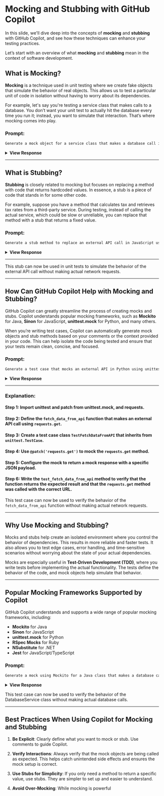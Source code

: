 # Mocking and Stubbing with GitHub Copilot

In this slide, we'll dive deep into the concepts of **mocking** and **stubbing** with GitHub Copilot, and see how these techniques can enhance your testing practices.

Let’s start with an overview of what **mocking** and **stubbing** mean in the context of software development.

## What is Mocking?

**Mocking** is a technique used in unit testing where we create fake objects that simulate the behavior of real objects. This allows us to test a particular unit of code in isolation without having to worry about its dependencies.

For example, let's say you're testing a service class that makes calls to a database. You don’t want your unit test to actually hit the database every time you run it; instead, you want to simulate that interaction. That’s where mocking comes into play.

### Prompt:
```markdown
Generate a mock object for a service class that makes a database call in Python using unittest.mock
```

<details>
<summary><strong>View Response</strong></summary>
<blockquote>

```python
import unittest
from unittest.mock import MagicMock

# Step 2: Define the service class
class DatabaseService:
    def get_data(self):
        # Simulate a database call
        pass

# Step 3: Create a mock object for the service class
mock_service = MagicMock(spec=DatabaseService)

# Step 4: Set up the mock to return a specific value
mock_service.get_data.return_value = {'id': 1, 'name': 'Test'}

# Example usage
if __name__ == "__main__":
    # This will print: {'id': 1, 'name': 'Test'}
    print(mock_service.get_data())
```

With GitHub Copilot, creating mock objects becomes much easier. Copilot can understand the context of your code and help you generate mock objects that align with your test scenarios.

</blockquote>
</details>

---

## What is Stubbing?

**Stubbing** is closely related to mocking but focuses on replacing a method with code that returns hardcoded values. In essence, a stub is a piece of code that stands in for some other code.

For example, suppose you have a method that calculates tax and retrieves tax rates from a third-party service. During testing, instead of calling the actual service, which could be slow or unreliable, you can replace that method with a stub that returns a fixed value.

### Prompt:
```markdown
Generate a stub method to replace an external API call in JavaScript using Sinon.js
```

<details>
<summary><strong>View Response</strong></summary>
<blockquote>

```javascript
// Step 1: Import Sinon.js
const sinon = require('sinon');

// Step 2: Define the function that makes the external API call
function fetchDataFromAPI() {
    // Simulate an external API call
    return fetch('https://api.example.com/data')
        .then(response => response.json());
}

// Step 3: Use Sinon.js to create a stub for the API call method
const fetchStub = sinon.stub(global, 'fetch');

// Step 4: Set up the stub to return a specific value
const mockResponse = new Response(JSON.stringify({ id: 1, name: 'Test' }), {
    status: 200,
    headers: { 'Content-type': 'application/json' }
});
fetchStub.returns(Promise.resolve(mockResponse));

// Example usage
fetchDataFromAPI().then(data => {
    // This will print: { id: 1, name: 'Test' }
    console.log(data);
});

// Restore the original fetch method after the test
fetchStub.restore();
```
</blockquote>
</details>

---

This stub can now be used in unit tests to simulate the behavior of the external API call without making actual network requests.

---

## How Can GitHub Copilot Help with Mocking and Stubbing?

GitHub Copilot can greatly streamline the process of creating mocks and stubs. Copilot understands popular mocking frameworks, such as **Mockito** for Java, **Sinon** for JavaScript, **unittest.mock** for Python, and many others.

When you’re writing test cases, Copilot can automatically generate mock objects and stub methods based on your comments or the context provided in your code. This can help isolate the code being tested and ensure that your tests remain clean, concise, and focused.

### Prompt:
```markdown
Generate a test case that mocks an external API in Python using unittest.mock
```

<details>
<summary><strong>View Response</strong></summary>
<blockquote>

```python
import unittest
from unittest.mock import patch
import requests

# Step 2: Define the function that makes the external API call
def fetch_data_from_api(url):
    response = requests.get(url)
    return response.json()

# Step 3: Create a test case class using unittest.TestCase
class TestFetchDataFromAPI(unittest.TestCase):

    # Step 4: Use unittest.mock.patch to mock the external API call
    @patch('requests.get')
    def test_fetch_data_from_api(self, mock_get):
        # Step 5: Set up the mock to return a specific value
        mock_response = unittest.mock.Mock()
        mock_response.json.return_value = {'id': 1, 'name': 'Test'}
        mock_get.return_value = mock_response

        # Call the function
        result = fetch_data_from_api('https://api.example.com/data')

        # Step 6: Write the test method to verify the behavior
        self.assertEqual(result, {'id': 1, 'name': 'Test'})
        mock_get.assert_called_once_with('https://api.example.com/data')

# Run the tests
if __name__ == '__main__':
    unittest.main()
```
</blockquote>
</details>

---

### Explanation:
#### Step 1: Import unittest and patch from unittest.mock, and requests.
#### Step 2: Define the `fetch_data_from_api` function that makes an external API call using `requests.get`.
#### Step 3: Create a test case class `TestFetchDataFromAPI` that inherits from `unittest.TestCase`.
#### Step 4: Use `@patch('requests.get')` to mock the `requests.get` method.
#### Step 5: Configure the mock to return a mock response with a specific JSON payload.
#### Step 6: Write the `test_fetch_data_from_api` method to verify that the function returns the expected result and that the `requests.get` method was called with the correct URL.

This test case can now be used to verify the behavior of the `fetch_data_from_api` function without making actual network requests.

---

## Why Use Mocking and Stubbing?

Mocks and stubs help create an isolated environment where you control the behavior of dependencies. This results in more reliable and faster tests. It also allows you to test edge cases, error handling, and time-sensitive scenarios without worrying about the state of your actual dependencies.

Mocks are especially useful in **Test-Driven Development (TDD)**, where you write tests before implementing the actual functionality. The tests define the behavior of the code, and mock objects help simulate that behavior.

---

## Popular Mocking Frameworks Supported by Copilot

GitHub Copilot understands and supports a wide range of popular mocking frameworks, including:

- **Mockito** for Java
- **Sinon** for JavaScript
- **unittest.mock** for Python
- **RSpec Mocks** for Ruby
- **NSubstitute** for .NET
- **Jest** for JavaScript/TypeScript

### Prompt:
```markdown
Generate a mock using Mockito for a Java class that makes a database call
```

<details>
<summary><strong>View Response</strong></summary>
<blockquote>

```java
import static org.mockito.Mockito.*;
import static org.junit.Assert.*;
import org.junit.Before;
import org.junit.Test;
import org.mockito.Mock;
import org.mockito.MockitoAnnotations;

public class DatabaseServiceTest {

    @Mock
    private DatabaseService databaseService;

    @Before
    public void setUp() {
        MockitoAnnotations.openMocks(this);
    }

    @Test
    public void testGetData() {
        // Step 5: Set up the mock to return a specific value
        when(databaseService.getData()).thenReturn("Mock Data");

        // Call the method
        String result = databaseService.getData();

        // Step 6: Write the test method to verify the behavior
        assertEquals("Mock Data", result);
    }
}
```
</blockquote>
</details>

This test case can now be used to verify the behavior of the DatabaseService class without making actual database calls.

---

## Best Practices When Using Copilot for Mocking and Stubbing

1. **Be Explicit**: Clearly define what you want to mock or stub. Use comments to guide Copilot.
   
2. **Verify Interactions**: Always verify that the mock objects are being called as expected. This helps catch unintended side effects and ensures the mock setup is correct.
   
3. **Use Stubs for Simplicity**: If you only need a method to return a specific value, use stubs. They are simpler to set up and easier to understand.
   
4. **Avoid Over-Mocking**: While mocking is powerful
